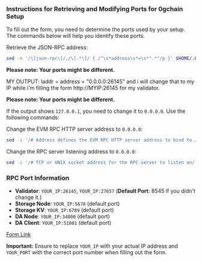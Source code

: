 

### Instructions for Retrieving and Modifying Ports for 0gchain Setup

To fill out the form, you need to determine the ports used by your setup. The commands below will help you identify these ports.

Retrieve the JSON-RPC address:
```bash
sed -n '/\[json-rpc\]/,/\[.*\]/ { /^\s*address\s*=\s*".*"/p }' $HOME/.0gchain/config/app.toml
```

**Please note: Your ports might be different.**

MY OUTPUT: laddr = address = "0.0.0.0:26145" and i will change that to my IP while i'm filling the form http://MYIP:26145 for my validator.

**Please note: Your ports might be different.**

If the output shows `127.0.0.1`, you need to change it to `0.0.0.0`. Use the following commands:

Change the EVM RPC HTTP server address to `0.0.0.0`:
```bash
sed -i '/# Address defines the EVM RPC HTTP server address to bind to./!b;n;c\address = "0.0.0.0:26145"' /root/.0gchain/config/app.toml
```

Change the RPC server listening address to `0.0.0.0`:
```bash
sed -i '/# TCP or UNIX socket address for the RPC server to listen on/!b;n;c\laddr = "tcp://0.0.0.0:27657"' /root/.0gchain/config/config.toml
```

### RPC Port Information
- **Validator**: `YOUR_IP:26145`, `YOUR_IP:27657` (**Default Port**: 8545 if you didn't change it.)
- **Storage Node**: `YOUR_IP:5678` (default port)
- **Storage KV**: `YOUR_IP:6789` (default port)
- **DA Node**: `YOUR_IP:34000` (default port)
- **DA Client**: `YOUR_IP:51001` (default port)




[Form Link](https://docs.google.com/forms/d/e/1FAIpQLScsa1lpn43F7XAydVlKK_ItLGOkuz2fBmQaZjecDn76kysQsw/viewform?ts=6617a343)

**Important:** Ensure to replace `YOUR_IP` with your actual IP address and `YOUR_PORT` with the correct port number when filling out the form.
